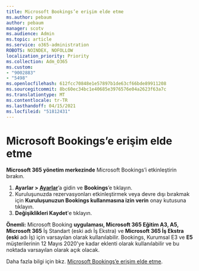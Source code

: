 ```yaml
---
title: Microsoft Bookings’e erişim elde etme
ms.author: pebaum
author: pebaum
manager: scotv
ms.audience: Admin
ms.topic: article
ms.service: o365-administration
ROBOTS: NOINDEX, NOFOLLOW
localization_priority: Priority
ms.collection: Adm_O365
ms.custom:
- "9002883"
- "5498"
ms.openlocfilehash: 612fcc70848e1e57897b1de63cf66bde89911208
ms.sourcegitcommit: 8bc60ec34bc1e40685e3976576e04a2623f63a7c
ms.translationtype: MT
ms.contentlocale: tr-TR
ms.lasthandoff: 04/15/2021
ms.locfileid: "51812431"
---
```

# <a name="get-access-to-microsoft-bookings"></a>Microsoft Bookings’e erişim elde etme

**Microsoft 365 yönetim merkezinde** Microsoft Bookings’i etkinleştirin bırakın.

1. **Ayarlar > [Ayarlar](https://admin.microsoft.com/Adminportal/Home?source=applauncher#/Settings/Services)**’a gidin ve **Bookings**’e tıklayın.
2. Kuruluşunuzda rezervasyonları etkinleştirmek veya devre dışı bırakmak için **Kuruluşunuzun Bookings kullanmasına izin verin** onay kutusuna tıklayın.
3. **Değişiklikleri Kaydet**'e tıklayın.

**Önemli:** Microsoft Booking **uygulaması, Microsoft 365 Eğitim A3, A5,** **Microsoft 365** İş Standart (eski adı İş Ekstra) ve **Microsoft 365 İş Ekstra (eski** adı İş) için varsayılan olarak kullanılabilir. Bookings, Kurumsal E3 ve **E5** müşterilerinin 12 Mayıs 2020'ye kadar eklenti olarak kullanılabilir ve bu noktada varsayılan olarak açık olacak.

Daha fazla bilgi için bkz. [Microsoft Bookings’e erişim elde etme](https://support.microsoft.com/en-us/office/get-access-to-microsoft-bookings-5382dc07-aaa5-45c9-8767-502333b214ce).
